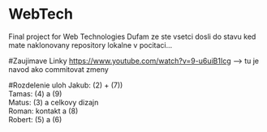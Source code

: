 # WebTech
Final project for Web Technologies 
Dufam ze ste vsetci dosli do stavu ked mate naklonovany repository lokalne v pocitaci...

#Zaujimave Linky
https://www.youtube.com/watch?v=9-u6uiB1Icg     --> tu je navod ako commitovat zmeny

#Rozdelenie uloh
Jakub: (2) + (7))  
Tamas: (4) a (9)  
Matus: (3) a celkovy dizajn  
Roman: kontakt a (8)  
Robert: (5) a (6)  
